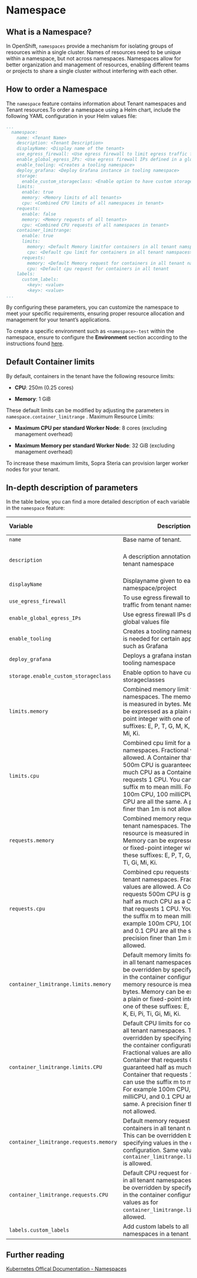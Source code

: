 # Namespace

## What is a Namespace?

In OpenShift, `namespaces` provide a mechanism for isolating groups of resources within a single cluster. Names of resources need to be unique within a namespace, but not across namespaces. Namespaces allow for better organization and management of resources, enabling different teams or projects to share a single cluster without interfering with each other.

## How to order a Namespace

The `namespace` feature contains information about Tenant namespaces and Tenant resources.To order a namespace using a Helm chart, include the following YAML configuration in your Helm values file:

``` yaml
...
  namespace:
    name: <Tenant Name>
    description: <Tenant Description>
    displayName: <Display name of the tenant>
    use_egress_firewall: <Use egress firewall to limit egress traffic from tenant namespaces>
    enable_global_egress_IPs: <Use egress firewall IPs defined in a global values file>
    enable_tooling: <Creates a tooling namespace>
    deploy_grafana: <Deploy Grafana instance in tooling namespace>
    storage:
      enable_custom_storageclass: <Enable option to have custom storageclasses>
    limits:
      enable: true
      memory: <Memory limits of all tenants>
      cpu: <Combined CPU limits of all namespaces in tenant>
    requests:
      enable: false
      memory: <Memory requests of all tenants>
      cpu: <Combined CPU requests of all namespaces in tenant>
    container_limitrange:
      enable: true
      limits:
        memory: <Default Memory limitfor containers in all tenant namspace>
        cpu: <Default cpu limit for containers in all tenant namspaces>
      requests:
        memory: <Default Memory request for containers in all tenant namspace>  
        cpu: <Default cpu request for containers in all tenant
    labels:
      custom_labels:
        <key>: <value>
        <key>: <value>
...
```

By configuring these parameters, you can customize the namespace to meet your specific requirements, ensuring proper resource allocation and management for your tenant’s applications.

To create a specific environment such as `<namespace>-test` within the namespace, ensure to configure the **Environment** section according to the instructions found [here](../Tenant%20features/environments.md).

## Default Container limits
By default, containers in the tenant have the following resource limits:

- **CPU**: 250m (0.25 cores)

- **Memory**: 1 GiB

These default limits can be modified by adjusting the parameters in `namespace.container_limitrange` .
Maximum Resource Limits:

- **Maximum CPU per standard Worker Node**: 8 cores (excluding management overhead)

- **Maximum Memory per standard Worker Node**: 32 GiB (excluding management overhead)

To increase these maximum limits, Sopra Steria can provision larger worker nodes for your tenant. 


## In-depth description of parameters

In the table below, you can find a more detailed description of each variable in the `namespace` feature:

| <div style="width:205px">**Variable**</div>           | **Description**                                                                      | **Example**                                | **Type**   | **Default Value**
|:------------------------------|---------------------------------------------------------------------------------------|--------------------------------------------|:------------|--------|
| `name`                         | Base name of tenant.                                                                 | Poseidon1                                  | String     | "" |
| `description`                | A description annotation  under each tenant namespace                                 | " This is a test tenant used for testing" | String     | "" |
| `displayName`                | Displayname given to each openshift namespace/project                                 | "poseidon1-application1"                   | String     | "" |
| `use_egress_firewall`         | To use egress firewall to limit egress traffic from tenant namespaces.                | true                                       | Boolean    | true |
| `enable_global_egress_IPs`    | Use egress firewall IPs defined in a global values file                              | false                                       | Boolean    | false |
| `enable_tooling`              | Creates a tooling namespace which is needed for certain applications such as Grafana | true                                       | Boolean    | true |
| `deploy_grafana`              | Deploys a grafana instance in the tooling namespace                                      | true                                       | Boolean    | true |
| `storage.enable_custom_storageclass`              | Enable option to have custom storageclasses                                      | true                                       | Boolean    | false |
| `limits.memory`               | Combined memory limit for all tenant namespaces. The memory resource is measured in bytes. Memory can be expressed as a plain or fixed-point integer with one of these suffixes: E, P, T, G, M, K, Ei, Pi, Ti, Gi, Mi, Ki.    | 1Gi                                        | String/Int | 1Gi |
| `limits.cpu`                 | Combined cpu limit for all tenant namespaces. Fractional values are allowed. A Container that requests 500m CPU is guaranteed half as much CPU as a Container that requests 1 CPU. You can use the suffix m to mean milli. For example 100m CPU, 100 milliCPU, and 0.1 CPU are all the same. A precision finer than 1m is not allowed.                                         | 1                                          | String/Int | 1 |
| `requests.memory`               | Combined memory requests for all tenant namespaces. The memory resource is measured in bytes. Memory can be expressed as a plain or fixed-point integer with one of these suffixes: E, P, T, G, M, K, Ei, Pi, Ti, Gi, Mi, Ki.    | 1Gi                                        | String/Int | 1Gi |
| `requests.cpu`                 | Combined cpu requests for all tenant namespaces. Fractional values are allowed. A Container that requests 500m CPU is guaranteed half as much CPU as a Container that requests 1 CPU. You can use the suffix m to mean milli. For example 100m CPU, 100 milliCPU, and 0.1 CPU are all the same. A precision finer than 1m is not allowed.                                         | 1                                          | String/Int | 1 |
| `container_limitrange.limits.memory` | Default memory limits for containers in all tenant namespaces. This can be overridden by specifying values in the container configuration. The memory resource is measured in bytes. Memory can be expressed as a plain or fixed-point integer with one of these suffixes: E, P, T, G, M, K, Ei, Pi, Ti, Gi, Mi, Ki.                            | 64Mi                                       | String/Int | 1Gi |
| `container_limitrange.limits.CPU`     | Default CPU limits for containers in all tenant namespaces. This can be overridden by specifying values in the container configuration. Fractional values are allowed. A Container that requests 0.5 CPU is guaranteed half as much CPU as a Container that requests 1 CPU. You can use the suffix m to mean milli. For example 100m CPU, 100 milliCPU, and 0.1 CPU are all the same. A precision finer than 1m is not allowed.                                  | 100m                                       | String/Int | 250m |
| `container_limitrange.requests.memory`     | Default memory request for containers in all tenant namespaces. This can be overridden by specifying values in the container configuration. Same values as for `container_limitrange.limits.memory` is allowed.                              |100m   | String/Int | "" |
| `container_limitrange.requests.CPU`     |  Default CPU request for containers in all tenant namespaces. This can be overridden by specifying values in the container configuration. Same values as for `container_limitrange.limits.CPU` is allowed.                              |100m   | String/Int | "" |
| `labels.custom_labels`              | Add custom labels to all namespaces in a tenant                                      | test_label: label                                       | key: value    | "" |

## Further reading
[Kubernetes Offical Documentation - Namespaces](https://kubernetes.io/docs/concepts/overview/working-with-objects/namespaces/)